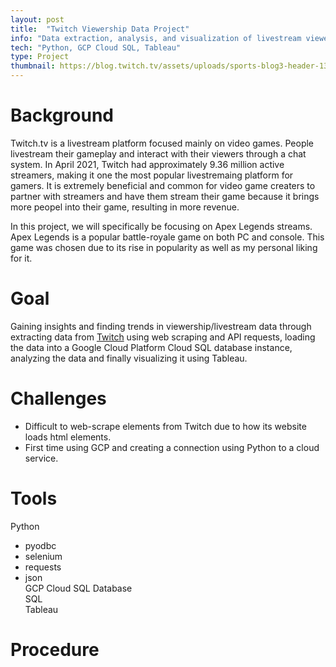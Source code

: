 ```yaml
---
layout: post
title:  "Twitch Viewership Data Project"
info: "Data extraction, analysis, and visualization of livestream viewership data on Twitch.tv."
tech: "Python, GCP Cloud SQL, Tableau"
type: Project
thumbnail: https://blog.twitch.tv/assets/uploads/sports-blog3-header-1306x700.jpg
---
```


# Background
Twitch.tv is a livestream platform focused mainly on video games. People livestream their gameplay and interact with their viewers through a chat system. In April 2021, Twitch had approximately 9.36 million active streamers, making it one the most popular livestremaing platform for gamers. It is extremely beneficial and common for video game creaters to partner with streamers and have them stream their game because it brings more peopel into their game, resulting in more revenue. 

In this project, we will specifically be focusing on Apex Legends streams. Apex Legends is a popular battle-royale game on both PC and console. This game was chosen due to its rise in popularity as well as my personal liking for it. 

# Goal
Gaining insights and finding trends in viewership/livestream data through extracting data from [Twitch](https://www.twitch.tv/) using web scraping and API requests, loading the data into a Google Cloud Platform Cloud SQL database instance, analyzing the data and finally visualizing it using Tableau. 


# Challenges
- Difficult to web-scrape elements from Twitch due to how its website loads html elements.
- First time using GCP and creating a connection using Python to a cloud service. 


# Tools
Python
- pyodbc
- selenium
- requests
- json  
GCP Cloud SQL Database  
SQL  
Tableau  


# Procedure




